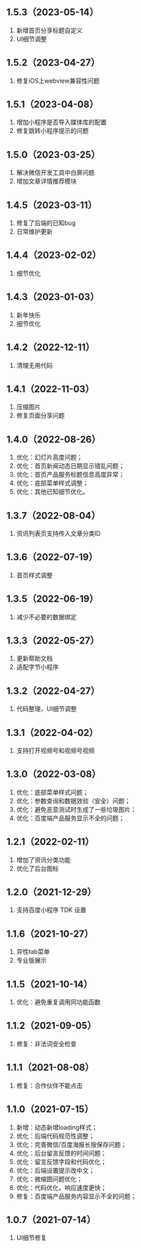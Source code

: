 ## 1.5.3（2023-05-14）
1. 新增首页分享标题自定义
2. UI细节调整

## 1.5.2（2023-04-27）
1. 修复iOS上webview兼容性问题

## 1.5.1（2023-04-08）
1. 增加小程序是否导入媒体库的配置
2. 修复跳转小程序提示的问题

## 1.5.0（2023-03-25）
1. 解决微信开发工具中白屏问题
2. 增加文章详情推荐模块

## 1.4.5（2023-03-11）
1. 修复了后端的已知bug
2. 日常维护更新

## 1.4.4（2023-02-02）
1. 细节优化

## 1.4.3（2023-01-03）
1. 新年快乐
2. 细节优化

## 1.4.2（2022-12-11）
1. 清理无用代码

## 1.4.1（2022-11-03）
1. 压缩图片
2. 修复页面分享问题

## 1.4.0（2022-08-26）
1. 优化：幻灯片高度问题；
2. 优化：首页新闻动态日期显示错乱问题；
3. 优化：首页产品服务标题信息高度异常；
4. 优化：底部菜单样式调整；
5. 优化：其他已知细节优化。

## 1.3.7（2022-08-04）
1. 资讯列表页支持传入文章分类ID

## 1.3.6（2022-07-19）
1. 首页样式调整

## 1.3.5（2022-06-19）
1. 减少不必要的数据绑定

## 1.3.3（2022-05-27）
1. 更新帮助文档
2. 适配字节小程序

## 1.3.2（2022-04-27）
1. 代码整理，UI细节调整

## 1.3.1（2022-04-02）
1. 支持打开视频号和视频号视频

## 1.3.0（2022-03-08）
1. 优化：底部菜单样式问题；
2. 优化：参数查询和数据效验（安全）问题；
3. 优化：避免恶意测试时生成了一些垃圾图片；
4. 优化：百度端产品服务显示不全的问题；

## 1.2.1（2022-02-11）
1. 增加了资讯分类功能
2. 优化了后台图标
 
## 1.2.0（2021-12-29）
1. 支持百度小程序 TDK 设置

## 1.1.6（2021-10-27）
1. 异性tab菜单
2. 专业版展示

## 1.1.5（2021-10-14）
1. 优化：避免重复调用同功能函数

## 1.1.2（2021-09-05）
1. 修复：非法词安全检查

## 1.1.1（2021-08-08）
1. 修复：合作伙伴不能点击

## 1.1.0（2021-07-15）
1. 新增：动态新增loading样式；
2. 优化：后端代码规范性调整；
3. 优化：完善微信/百度海报长按保存问题；
4. 优化：后台留言反馈的时间问题；
5. 优化：留言反馈字段和代码优化；
6. 优化：后端设置提示改中文；
7. 优化：微缩图问题优化；
8. 优化：代码优化，响应速度更快；
9. 修复：百度端产品服务内容显示不全的问题；

## 1.0.7（2021-07-14）
1. UI细节修复

